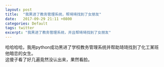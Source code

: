 ```yaml
---
layout: post
title:  "我黑进了教务管理系统，帮琦琦找到了女朋友"
date:   2017-09-29 21:11 +0800
categories: Default
tags: twitter
excerpt: "我黑进了教务管理系统，并且帮琦琦找到了女朋友"
---
```


哈哈哈哈，我用python成功黑进了学校教务管理系统并帮助琦琦找到了化工某班他暗恋的女生。  
这傻子看了好几遍竟然没认出来，果然看脸。